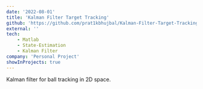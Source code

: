 ```yaml
---
date: '2022-08-01'
title: 'Kalman Filter Target Tracking'
github: 'https://github.com/prat1kbhujbal/Kalman-Filter-Target-Tracking'
external: ''
tech: 
    - Matlab
    - State-Estimation
    - Kalman Filter
company: 'Personal Project'
showInProjects: true
---
```

Kalman filter for ball tracking in 2D space.

